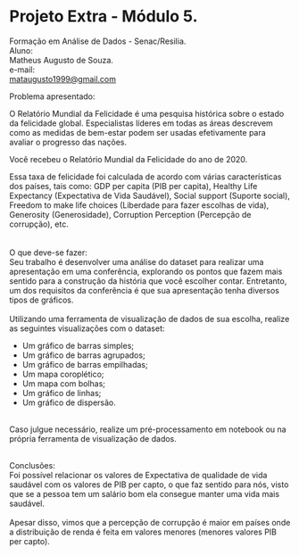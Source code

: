 # Projeto Extra - Módulo 5. <br>  

Formação em Análise de Dados - Senac/Resilia. <br>
Aluno: <br>
Matheus Augusto de Souza. <br>
e-mail: <br>
mataugusto1999@gmail.com <br>


Problema apresentado:

O Relatório Mundial da Felicidade é uma pesquisa histórica sobre o estado da felicidade global. Especialistas líderes em todas as áreas descrevem como as medidas de bem-estar podem ser usadas efetivamente para avaliar o progresso das nações. 

Você recebeu o Relatório Mundial da Felicidade do ano de 2020.
 
Essa taxa de felicidade foi calculada de acordo com várias características dos países, tais como: 
GDP per capita (PIB per capita), 
Healthy Life Expectancy (Expectativa de Vida Saudável), 
Social support (Suporte social), 
Freedom to make life choices (Liberdade para fazer escolhas de vida), 
Generosity (Generosidade), 
Corruption Perception (Percepção de corrupção), etc.
<br><br><br>
O que deve-se fazer: <br>
Seu trabalho é desenvolver uma análise do dataset para realizar uma apresentação em uma conferência, explorando os pontos que fazem mais sentido para a construção da história que você escolher contar. 
Entretanto, um dos requisitos da conferência é que sua apresentação tenha diversos tipos de gráficos.  <br><br>
Utilizando uma ferramenta de visualização de dados de sua escolha, realize as seguintes visualizações com o dataset: <br> 
- Um gráfico de barras simples; 
- Um gráfico de barras agrupados; 
- Um gráfico de barras empilhadas; 
- Um mapa coroplético; 
- Um mapa com bolhas; 
- Um gráfico de linhas; 
- Um gráfico de dispersão. 
<br>
Caso julgue necessário, realize um pré-processamento em notebook ou na própria ferramenta de visualização de dados. 
<br><br>

Conclusões:<br>
Foi possível relacionar os valores de Expectativa de qualidade de vida saudável com os valores de PIB per capto, o que faz sentido para nós, visto que se
a pessoa tem um salário bom ela consegue manter uma vida mais saudável. <br>
<br>
Apesar disso, vimos que a percepção de corrupção é maior em países onde a distribuição de renda é feita em valores menores (menores valores PIB per capto). 

